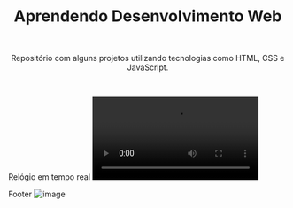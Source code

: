 <h1 align="center"> Aprendendo Desenvolvimento Web </h1>
<br> <p align="center">Repositório com alguns projetos utilizando tecnologias como HTML, CSS e JavaScript.</p> <br>

Relógio em tempo real 
![image](https://user-images.githubusercontent.com/36389555/184240570-67ec6475-2bb2-4223-bda6-cb931bccb388.mp4)

Footer 
![image](https://user-images.githubusercontent.com/36389555/193722053-5ee2b779-3636-42e9-9a94-8421440f324f.png)
